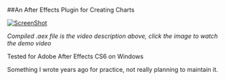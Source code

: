 ##An After Effects Plugin for Creating Charts

[![ScreenShot](https://img.youtube.com/vi/4mEvQbAaT2Y/hqdefault.jpg)](https://youtu.be/4mEvQbAaT2Y)

*Compiled .aex file is the video description above, click the image to watch the demo video*

Tested for Adobe After Effects CS6 on Windows

Something I wrote years ago for practice,
not really planning to maintain it.